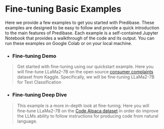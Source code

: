 # Fine-tuning Basic Examples

Here we provide a few examples to get you started with Predibase. These examples are designed to be easy to follow and
provide a quick introduction to the main features of Predibase. Each example is a self-contained Jupyter Notebook that
provides a walkthrough of the code and its output. You can run these examples on Google Colab or on your local machine.

* ### Fine-tuning Demo
> Get started with fine-tuning using our quickstart example. Here you will fine-tune LLaMa2-7B on the open source
> [consumer complaints](https://www.kaggle.com/datasets/selener/consumer-complaint-database) dataset from Kaggle. 
> Specifically, we will be fine-tuning LLaMa2-7B for Text Classification


* ### Fine-tuning Deep Dive
> This example is a more in-depth look at fine-tuning. Here you will fine-tune LLaMa2-7B on the 
> [Code Alpaca dataset](https://github.com/sahil280114/codealpaca) in order do improve the LLMs ability to follow 
> instructions for producing code from natural language.